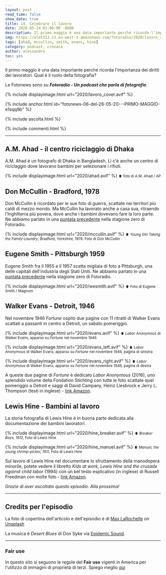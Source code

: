 ```yaml
---
layout: post
read_time: false
show_date: true
title: 14. Celebrare il lavoro
date: 2020-05-24 01:00:00 -0600
description: Il primo maggio è una data importante perché ricorda l'importanza dei diritti dei lavoratori. Qual è il ruolo della fotografia?
img: https://alet313.s3.eu-west-3.amazonaws.com/fotoradio/2020/lavoro_article.avif
tags: [ahad, mccullin, smith, evans, hine]
category: podcast, cronaca
author: alessandro
toc: yes
---
```



Il primo maggio è una data importante perché ricorda l'importanza dei diritti dei lavoratori. Qual è il ruolo della fotografia?
<!--more-->

Le Fotonews sono su **_Fotoradio - Un podcast che parla di fotografie_**.

{% include displayimage.html url="2020/lavoro_cover.avif" %}

{% include anchor.html id="fotonews-06-del-26-05-20---PRIMO-MAGGIO-e1sqq9b" %}

{% include ascolta.html %}

{% include commenti.html %}

- - -


## A.M. Ahad - il centro riciclaggio di Dhaka

A.M. Ahad è un fotografo di Dhaka in Bangladesh. Lì c'è anche un centro di riciclaggio dove lavorano bambini per selezionare i rifiuti.

{% include displayimage.html url="2020/ahad.avif" %}
<small>⬆︎ foto di A.M. Ahad / AP</small>


## Don McCullin - Bradford, 1978

Don McCullin è ricordato per le sue foto di guerra, scattate nei territori più caldi di mezzo mondo. Ma McCullin ha lavorato anche a casa sua, ritraendo l'Inghilterra più povera, dove anche i bambini dovevano fare la loro parte.
Ne abbiamo parlato in una [puntata precedente](#) nella stagione zero di Fotoradio.

{% include displayimage.html url="2020/mccullin.avif" %}
<small>⬆︎ _Young Girl Taking the Family Laundry_, Bradford, Yorkshire, 1978. Foto di Don McCullin</small>


## Eugene Smith - Pittsburgh 1959

Eugene Smith fra il 1955 e il 1957 scatta migliaia di foto a Pittsburgh, una delle capitali dell'industria degli Stati Uniti.
Ne abbiamo parlato in una [puntata precedente](#) nella stagione zero di Fotoradio.

{% include displayimage.html url="2020/wesmith.avif" %}
<small>⬆︎ Foto di Eugene Smith / Magnum</small>


## Walker Evans - Detroit, 1946

Nel novembre 1946 _Fortune_ ospitò due pagine con 11 ritratti di Walker Evans scattati a passanti in centro a Detroit, un sabato pomeriggio.

{% include displayimage.html url="2020/evans.avif" %}
<small>⬆︎ _Labor Anonymous_ di Walker Evans, apparso su _Fortune_ nel novembre 1946</small>

{% include displayimage.html url="2020/evans_left.avif" %}
<small>⬆︎ _Labor Anonymous_ di Walker Evans, apparso su _Fortune_ nel novembre 1946, pagina di sinistra</small>

{% include displayimage.html url="2020/evans_right.avif" %}
<small>⬆︎ _Labor Anonymous_ di Walker Evans, apparso su _Fortune_ nel novembre 1946, pagina di destra</small>

A queste due pagine di _Fortune_ è dedicato _Labor Anonymous_ (2016), uno splendido volume della Fondation Stichting con tutte le foto scattate quel pomeriggio a Detroit e saggi di David Campany, Heinz Liesbrock e Jerry L. Thompson (testi in inglese) - [link Amazon](https://amzn.to/36oC1m3).

## Lewis Hine - Bambini al lavoro

La storia fotografia di Lewis Hine è in buona parte dedicata alla documentazione dei bambini lavoratori.

{% include displayimage.html url="2020/hine_breaker.avif" %}
<small>⬆︎ _Breaker Boys, 1912_, Foto di Lewis Hine</small>

{% include displayimage.html url="2020/hine_manuel.avif" %}
<small>⬆︎ _Manuel, the young shrimp-picker, 1911_, Foto di Lewis Hine</small>

Sul lavoro di Lewis Hine nel documentare lo sfruttamento della manodopera minorile, potete vedere il libretto _Kids at work, Lewis Hine and the crusade against child labor_ (1994) con un bel testo esplicativo (in inglese) di Russell Freedman con molte foto - [link Amazon](https://amzn.to/2zfG2Nz).


_Grazie di aver ascoltato questo episodio. Alla prossima!_


- - -

## Credits per l'episodio

La foto di copertina dell'articolo e dell'episodio è di [Max LaRochelle](https://unsplash.com/@maxlarochelle?utm_source=unsplash&utm_medium=referral&utm_content=creditCopyText)  on  [Unsplash](https://unsplash.com/s/photos/industry?utm_source=unsplash&utm_medium=referral&utm_content=creditCopyText)

La musica è _Desert Blues_ di Don Syke via [Epidemic Sound](https://www.epidemicsound.com/artists/don-syke).


- - -

### Fair use

In questo sito si seguono le regole del **Fair use** vigenti in America per l'utilizzo di immagini di proprietà di terzi. Spiego meglio [qui](../../fair_use.html)

